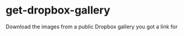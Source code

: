 get-dropbox-gallery
===================

Download the images from a public Dropbox gallery you got a link for